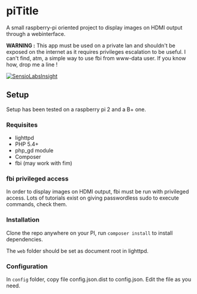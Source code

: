 # piTitle

A small raspberry-pi oriented project to display images on HDMI output through a webinterface.

**WARNING :** This app must be used on a private lan and shouldn't be exposed on the internet as it requires privileges escalation 
to be useful. I can't find, atm, a simple way to use fbi from www-data user. If you know how, drop me a line !

[![SensioLabsInsight](https://insight.sensiolabs.com/projects/698e7c4f-a14d-4ad2-8d4d-7f3b3a1d4983/mini.png)](https://insight.sensiolabs.com/projects/698e7c4f-a14d-4ad2-8d4d-7f3b3a1d4983)

## Setup
Setup has been tested on a raspberry pi 2 and a B+ one.

### Requisites

* lighttpd 
* PHP 5.4+
* php_gd module
* Composer
* fbi (may work with fim)

### fbi privileged access
In order to display images on HDMI output, fbi must be run with privileged access. Lots of tutorials exist on giving passwordless sudo to execute commands, check them.

### Installation

Clone the repo anywhere on your PI, run `composer install` to install dependencies.

The `web` folder should be set as document root in lighttpd. 

### Configuration

In `config` folder, copy file config.json.dist to config.json. Edit the file as you need.


